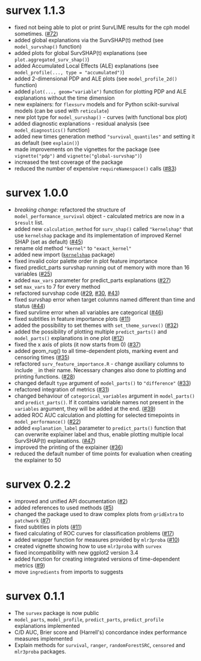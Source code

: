 # survex 1.1.3

* fixed not being able to plot or print SurvLIME results for the cph model sometimes. ([#72](https://github.com/ModelOriented/survex/issues/72))
* added global explanations via the SurvSHAP(t) method (see `model_survshap()` function)
* added plots for global SurvSHAP(t) explanations (see `plot.aggregated_surv_shap()`)
* added Accumulated Local Effects (ALE) explanations (see `model_profile(..., type = "accumulated")`)
* added 2-dimensional PDP and ALE plots (see `model_profile_2d()` function)
* added `plot(..., geom="variable")` function for plotting PDP and ALE explanations without the time dimension
* new explainers: for `flexsurv` models and for Python scikit-survival models (can be used with `reticulate`)
* new plot type for `model_survshap()` - curves (with functional box plot)
* added diagnostic explanations - residual analysis (see `model_diagnostics()` function)
* added new times generation method `"survival_quantiles"` and setting it as default (see `explain()`) 
* made improvements on the vignettes for the package (see `vignette("pdp")` and `vignette("global-survshap")`)
* increased the test coverage of the package
* reduced the number of expensive `requireNamespace()` calls ([#83](https://github.com/ModelOriented/survex/issues/83))

# survex 1.0.0

* *breaking change:* refactored the structure of `model_performance_survival` object - calculated metrics are now in a `$result` list.
* added new `calculation_method` for `surv_shap()` called `"kernelshap"` that use `kernelshap` package and its implementation of improved Kernel SHAP (set as default) ([#45](https://github.com/ModelOriented/survex/issues/45))
* rename old method `"kernel"` to `"exact_kernel"`
* added new import ([`kernelshap`](https://github.com/ModelOriented/kernelshap) package) 
* fixed invalid color palette order in plot feature importance
* fixed predict_parts survshap running out of memory with more than 16 variables ([#25](https://github.com/ModelOriented/survex/issues/25))
* added `max_vars` parameter for predict_parts explanations ([#27](https://github.com/ModelOriented/survex/issues/27))
* set `max_vars` to 7 for every method  
* refactored survshap code ([#29](https://github.com/ModelOriented/survex/issues/29), [#30](https://github.com/ModelOriented/survex/issues/30), [#43](https://github.com/ModelOriented/survex/issues/43))
* fixed survshap error when target columns named different than time and status ([#44](https://github.com/ModelOriented/survex/issues/44))
* fixed survlime error when all variables are categorical ([#46](https://github.com/ModelOriented/survex/issues/46))
* fixed subtitles in feature importance plots ([#11](https://github.com/ModelOriented/survex/issues/11))
* added the possibility to set themes with `set_theme_survex()` ([#32](https://github.com/ModelOriented/survex/issues/32))
* added the possibility of plotting multiple `predict_parts()` and `model_parts()` explanations in one plot ([#12](https://github.com/ModelOriented/survex/issues/12))
* fixed the x axis of plots (it now starts from 0) ([#37](https://github.com/ModelOriented/survex/issues/37))
* added geom_rug() to all time-dependent plots, marking event and censoring times ([#35](https://github.com/ModelOriented/survex/issues/35))
* refactored `surv_feature_importance.R` - change auxiliary columns to include `_` in their name. Necessary changes also done to plotting and printing functions. ([#28](https://github.com/ModelOriented/survex/issues/28))
* changed default `type` argument of `model_parts()` to `"difference"` ([#33](https://github.com/ModelOriented/survex/issues/33))
* refactored integration of metrics ([#31](https://github.com/ModelOriented/survex/issues/31))
* changed behaviour of `categorical_variables` argument in `model_parts()` and `predict_parts()`. If it contains variable names not present in the `variables` argument, they will be added at the end. ([#39](https://github.com/ModelOriented/survex/issues/39))
* added ROC AUC calculation and plotting for selected timepoints in `model_performance()` ([#22](https://github.com/ModelOriented/survex/issues/22))
* added `explanation_label` parameter to `predict_parts()` function that can overwrite explainer label and thus, enable plotting multiple local SurvSHAP(t) explanations. ([#47](https://github.com/ModelOriented/survex/issues/47))
* improved the printing of the explainer ([#36](https://github.com/ModelOriented/survex/issues/36))
* reduced the default number of time points for evaluation when creating the explainer to 50


# survex 0.2.2

* improved and unified API documentation ([#2](https://github.com/ModelOriented/survex/issues/2))
* added references to used methods ([#5](https://github.com/ModelOriented/survex/issues/5))
* changed the package used to draw complex plots from `gridExtra` to `patchwork` ([#7](https://github.com/ModelOriented/survex/pull/7))
* fixed subtitles in plots ([#11](https://github.com/ModelOriented/survex/issues/11))
* fixed calculating of ROC curves for classification problems
([#17](https://github.com/ModelOriented/survex/issues/17))
* added wrapper function for measures provided by `mlr3proba` ([#10](https://github.com/ModelOriented/survex/issues/10))
* created vignette showing how to use `mlr3proba` with `survex`
* fixed incompatibility with new ggplot2 version 3.4 
* added function for creating integrated versions of time-dependent metrics ([#9](https://github.com/ModelOriented/survex/issues/9))
* move `ingredients` from imports to suggests


# survex 0.1.1

* The `survex` package is now public
* `model_parts`, `model_profile`, `predict_parts`, `predict_profile` explanations implemented
* C/D AUC, Brier score and (Harrell's) concordance index performance measures implemented
* Explain methods for `survival`, `ranger`, `randomForestSRC`, `censored` and `mlr3proba` packages.
